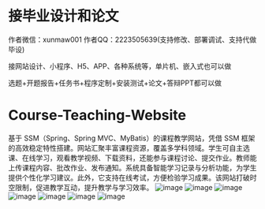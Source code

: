 # 接毕业设计和论文
作者微信：xunmaw001  作者QQ：2223505639(支持修改、部署调试、支持代做毕设)

接网站设计、小程序、H5、APP、各种系统等，单片机、嵌入式也可以做

选题+开题报告+任务书+程序定制+安装测试+论文+答辩PPT都可以做
# Course-Teaching-Website
基于 SSM（Spring、Spring MVC、MyBatis）的课程教学网站，凭借 SSM 框架的高效稳定特性搭建。网站汇聚丰富课程资源，覆盖多学科领域。学生可自主选课、在线学习，观看教学视频、下载资料，还能参与课程讨论、提交作业。教师能上传课程内容、批改作业、发布通知。系统具备智能学习记录与分析功能，为学生提供个性化学习建议。此外，它支持在线考试，方便检验学习成果。该网站打破时空限制，促进教学互动，提升教学与学习效率。 
![image](https://github.com/user-attachments/assets/0c698089-4b2f-4e79-b642-52473b494244)
![image](https://github.com/user-attachments/assets/37d70f40-e96e-40d8-ab65-75a125aa54ea)
![image](https://github.com/user-attachments/assets/51a947e3-0ae8-4655-9769-1dea402d5200)
![image](https://github.com/user-attachments/assets/28b557d9-d45f-415c-9888-96a27aa7b3b9)
![image](https://github.com/user-attachments/assets/1b1aa4ee-ea61-4335-801b-82d5205ba87e)
![image](https://github.com/user-attachments/assets/985cde4c-0ec6-4d9f-a991-c0fc753b9164)
![image](https://github.com/user-attachments/assets/77eb3bed-6bcb-4708-b672-dbfa781ee2a9)
